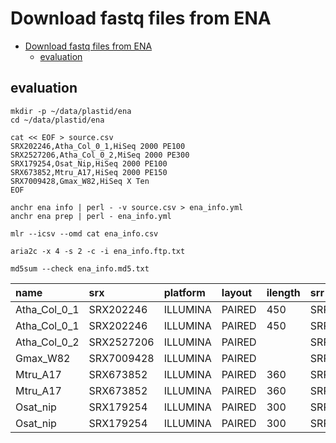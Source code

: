 # Download fastq files from ENA

[TOC levels=1-3]: # ""

- [Download fastq files from ENA](#download-fastq-files-from-ena)
  - [evaluation](#evaluation)


## evaluation

```shell script
mkdir -p ~/data/plastid/ena
cd ~/data/plastid/ena

cat << EOF > source.csv
SRX202246,Atha_Col_0_1,HiSeq 2000 PE100
SRX2527206,Atha_Col_0_2,MiSeq 2000 PE300
SRX179254,Osat_Nip,HiSeq 2000 PE100
SRX673852,Mtru_A17,HiSeq 2000 PE150
SRX7009428,Gmax_W82,HiSeq X Ten
EOF

anchr ena info | perl - -v source.csv > ena_info.yml
anchr ena prep | perl - ena_info.yml

mlr --icsv --omd cat ena_info.csv

aria2c -x 4 -s 2 -c -i ena_info.ftp.txt

md5sum --check ena_info.md5.txt

```

| name         | srx        | platform | layout | ilength | srr         | spot      | base   |
|:-------------|:-----------|:---------|:-------|:--------|:------------|:----------|:-------|
| Atha_Col_0_1 | SRX202246  | ILLUMINA | PAIRED | 450     | SRR611086   | 49891349  | 9.29G  |
| Atha_Col_0_1 | SRX202246  | ILLUMINA | PAIRED | 450     | SRR616966   | 24851796  | 4.63G  |
| Atha_Col_0_2 | SRX2527206 | ILLUMINA | PAIRED |         | SRR5216995  | 26893065  | 14.46G |
| Gmax_W82     | SRX7009428 | ILLUMINA | PAIRED |         | SRR10296600 | 162110355 | 45.29G |
| Mtru_A17     | SRX673852  | ILLUMINA | PAIRED | 360     | SRR1542422  | 99418334  | 16.67G |
| Mtru_A17     | SRX673852  | ILLUMINA | PAIRED | 360     | SRR1542423  | 29663436  | 8.34G  |
| Osat_nip     | SRX179254  | ILLUMINA | PAIRED | 300     | SRR545059   | 85148124  | 7.93G  |
| Osat_nip     | SRX179254  | ILLUMINA | PAIRED | 300     | SRR545231   | 85251097  | 16.04G |
